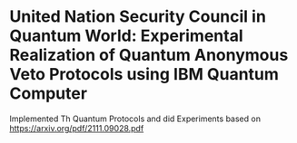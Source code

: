 # United Nation Security Council in Quantum World: Experimental Realization of Quantum Anonymous Veto Protocols using IBM Quantum Computer

Implemented Th Quantum Protocols and did Experiments based on https://arxiv.org/pdf/2111.09028.pdf
 
